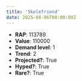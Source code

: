 ```yaml
---
title: 'Skelefriend'
date: 2025-08-06T00:00:00Z
---
```

- **RAP**: 113789
- **Value**: 110000
- **Demand level**: 1
- **Trend**: 2
- **Projected?**: True
- **Hyped?**: True
- **Rare?**: True
